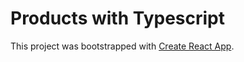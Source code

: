 # Products with Typescript

This project was bootstrapped with [Create React App](https://github.com/facebook/create-react-app).

